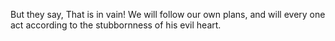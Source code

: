 But they say, That is in vain! We will follow our own plans, and will every one act according to the stubbornness of his evil heart.
